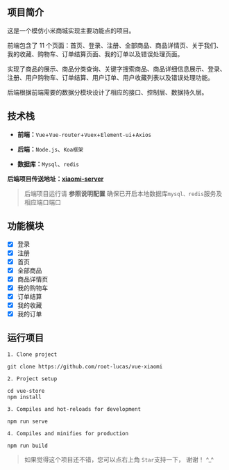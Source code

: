 ## 项目简介

这是一个模仿小米商城实现主要功能点的项目。

前端包含了 11 个页面：首页、登录、注册、全部商品、商品详情页、关于我们、我的收藏、购物车、订单结算页面、我的订单以及错误处理页面。

实现了商品的展示、商品分类查询、关键字搜索商品、商品详细信息展示、登录、注册、用户购物车、订单结算、用户订单、用户收藏列表以及错误处理功能。

后端根据前端需要的数据分模块设计了相应的接口、控制层、数据持久层。

## 技术栈

-   **前端：**`Vue`+`Vue-router`+`Vuex`+`Element-ui`+`Axios`

-   **后端：**`Node.js`、`Koa框架`

-   **数据库：**`Mysql`、`redis`

**后端项目传送地址：[xiaomi-server](https://github.com/root-lucas/xiaomi-server)**

> 后端项目运行请 **参照说明配置** 确保已开启本地数据库`mysql、redis`服务及相应端口端口

## 功能模块

-   [x] 登录
-   [x] 注册
-   [x] 首页
-   [x] 全部商品
-   [x] 商品详情页
-   [x] 我的购物车
-   [x] 订单结算
-   [x] 我的收藏
-   [x] 我的订单

## 运行项目

```
1. Clone project

git clone https://github.com/root-lucas/vue-xiaomi

2. Project setup

cd vue-store
npm install

3. Compiles and hot-reloads for development

npm run serve

4. Compiles and minifies for production

npm run build
```

> 如果觉得这个项目还不错，您可以点右上角 `Star`支持一下， 谢谢！ ^\_^
